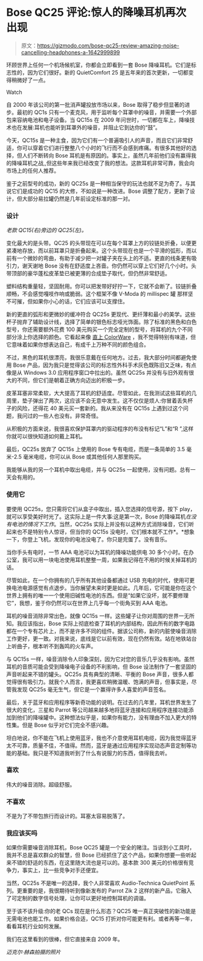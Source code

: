 # Bose QC25 评论:惊人的降噪耳机再次出现

> 原文：<https://gizmodo.com/bose-qc25-review-amazing-noise-cancelling-headphones-a-1642999899>

环顾世界上任何一个机场候机室，你都会立即看到一套 Bose 降噪耳机。它们是标志性的，因为它们很好。新的 QuietComfort 25 是五年来的首次更新，一切都变得稍微好了一点。

Watch

自 2000 年该公司的第一批消声罐投放市场以来，Bose 取得了稳步但显著的进步。最初的 QC1s 只有一个麦克风，用于监听每个耳罩中的噪音，并需要一个外部包来容纳电池和电子设备。当 QC15s 在 2009 年问世时，一切都在车上，降噪技术也在发展:耳机也能听到耳罩外的噪音，并阻止它到达你的“鼓”。

今天，QC15s 是一种主食，因为它们有一个普遍吸引人的声音，而且它们非常舒适，你可以穿着它们进行整整八个小时的飞行而不会感到疼痛。有很多其他好的选择，但人们不断转向 Bose 耳机是有原因的。事实上，虽然几年前他们没有赢得我的降噪耳机之战,,但这些年来我已经改变了我的想法。这款耳机非常可靠，我会向市场上的任何人推荐。

鉴于之前型号的成功，新的 QC25s 是一种相当保守的玩法也就不足为奇了。与其说它们是成功的 QC15 的大修，不如说是一种改进。Bose 调整了配方，更新了设计，但大部分易拉罐仍然是几年前设定标准的那一对。

### 设计

*老款 QC15(右)旁边的 QC25(左)。*

变化最大的是头带。QC25 的头带现在可以在每个耳罩上方的铰链处折叠，以便更紧凑地存放，而以前耳罩只是折叠起来。这个头带现在也是一个平滑的弧形，而以前有一个微妙的弯曲，有助于减少把一对罐子夹在头上的不适。更直的线条更有吸引力，谢天谢地 Bose 没有在舒适度上吝啬。你仍然可以穿上它们好几个小时。头带顶部的豪华蓬松皮革垫已被更薄的合成垫子取代，但仍然非常舒适。

塑料结构重量轻，坚固耐用。你可以把发带好好拧一下，它就不会断了。铰链折叠顺畅，不会感觉嘎吱作响或脆弱。这个框架不像 V-Moda 的 millispec 罐 那样坚不可摧，但如果你小心的话，它们应该可以支撑住。

新的更直的弧形和更微妙的缓冲符合 QC25s 更现代、更纤薄和最小的美学。这些杯子抛弃了辅助设计线，选择了简单的银色标志哑光饰面。除了标准的黑色和白色型号，你还需要额外花费 100 美元购买一个完全定制的型号，将耳机的九个不同部分涂上你选择的颜色。它看起来像 [直上 ColorWare](http://gizmodo.com/step-away-from-the-colorwared-macbook-airs-people-5697996) ，我不觉得特别有味道，但它意味着如果你想表达自己，有成千上万种不同的颜色组合。

不过，黑色的耳机很漂亮，我很乐意戴在任何地方。过去，我大部分时间都避免使用 Bose 产品，因为我只是觉得该公司的标志性外科手术灰色既陈旧又乏味，有点像是从 Windows 3.0 应用程序窗口中拉出的。虽然 QC25s 并没有与旧外观有很大的不同，但它们是朝着正确方向迈出的积极一步。

皮革耳塞非常柔软，大大提高了耳机的舒适度。尽管如此，在我测试这些耳机的几周里，垫子弹出了两次，这应该不会无意中发生。这不仅仅是烦人:你冒着丢失杯子的风险，还得花 40 美元买一套新的。我从来没有在 QC15s 上遇到过这个问题，我问过的一些人也没有。非常奇怪。

从积极的方面来说，我很喜欢保护耳罩内的驱动程序的布没有标记“L”和“R ”,这样你就可以很快知道如何戴上耳机。

最后，QC25s 放弃了 QC15s 上使用的 Bose 专有电缆，而是一条简单的 3.5 毫米-2.5 毫米电缆，你可以从 Bose 或其他任何人那里购买。

我能够从我的另一个耳机中取出电缆，并与 QC25s 一起使用，没有问题。总有一天会有用的。

### 使用它

要使用 QC25s，您只需将它们从盒子中取出，插入您选择的信号源，按下 play，就可以享受美好时光了。这实际上是一件大事:这是第一次，Bose 的降噪耳机*在没有电池的情况下工作*。当然，QC25s 实际上并没有以这种方式消除噪音，它们听起来也不是特别令人惊讶，但当你的 QC15s 没电时，它们根本就不工作*。*想象一下，你登上飞机，发现你的电池没电了。你只是完蛋了。没有音乐。

当你手头有电时，一节 AAA 电池可以为耳机的降噪功能供电 30 多个小时。在办公室，我可以用一块电池使用耳机整整一周，如果我记得在不用的时候关掉耳机的话。

尽管如此，在一个你拥有的几乎所有其他设备都通过 USB 充电的时代，使用可更换电池电源感觉有点退步。当你展望未来时更是如此。几年后，它可能是你在这个世界上拥有的唯一一个使用旧碱性电池的东西。但是“如果它没坏，就不要修理它”，我想，鉴于你仍然可以在世界上几乎每一个街角买到 AAA 电池。

耳机的噪音消除非常出色，就像 QC15s 一样。这些罐子让你对周围的世界一无所知。我应该指出，Bose 实际上彻底检查了耳机的内部结构，因此所有的数字电路都在一个专有芯片上，而不是许多不同的组件。据该公司称，新的内脏使噪音消除工作更好，更一致。对我来说，底线是它以前有效，现在仍然有效。站在地铁站台上听曲子，根本听不到轰鸣的火车声。

与 QC15s 一样，噪音消除令人印象深刻，因为它对您的音乐几乎没有影响。虽然耳机的音质可能会受到降噪电子设备的不利影响，但 Bose 设法制作了一套坚固的声音听起来不错的罐头。QC25s 具有典型的清晰、平衡的 Bose 声音，很多人都觉得很有吸引力。就我个人而言，我更喜欢稍微温暖、饱满的声音，但事实是，尽管我发现 QC25s 毫无生气，但它是一个赢得许多人喜爱的声音签名。

最后，关于蓝牙和应用程序等新奇功能的说明。在过去的几年里，耳机世界发生了很大的变化，三星和 Parrot 等公司越来越多地将蓝牙连接和应用程序连接功能添加到他们的降噪罐中。这种想法似乎是，如果你有能力，没有理由不加入更大的特性集。但是 Bose 似乎对它们完全不感兴趣。

坦白地说，你不能在飞机上使用蓝牙，我也不介意使用耳机电缆，因为我觉得蓝牙太不可靠，质量不佳，不值得。然而，蓝牙是通过应用程序实现动态声音定制等功能的基础。我只是不知道我听到了什么有说服力的东西，值得我去听。

### 喜欢

伟大的噪音消除。超级舒服。

### 不喜欢

不是为了不带包旅行而设计的。耳塞太容易脱落了。

### 我应该买吗

如果你需要噪音消除耳机，Bose QC25 罐是一个安全的赌注。当谈到小工具时，我并不总是喜欢群众的智慧，但 Bose 已经抓住了这个产品，如果你想要一些听起来不错的舒适的东西，在这里随大流也是可以的。基本款 300 美元的价格很有竞争力，事实上，比一些竞争对手还便宜。

当然，QC25s 不是唯一的选择，我个人非常喜欢 Audio-Technica QuietPoint 系列。更重要的是，我很期待听到像新发布的 Parrot Zik 2 这样的新产品，它融入了可定制的数字信号处理，让你可以更好地控制耳机的调谐。

至于该不该升级:你的老 QCs 现在是什么形态？QC25 唯一真正突破性的新功能是无需电池也能工作。如果价格合适，QC15 打折对你可能更有利。或者再等一年，看看耳机行业如何发展。

我们在这里看到的很棒，但它直接来自 2009 年。

*迈克尔·赫森拍摄的照片*